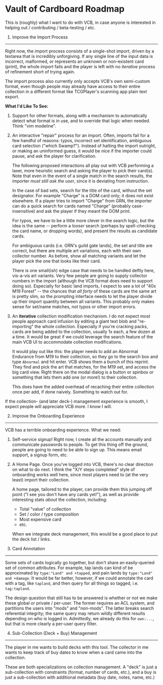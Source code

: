 Vault of Cardboard Roadmap
==========================

This is (roughly) what I want to do with VCB, in case anyone is
interested in helping out / contributing / beta-testing / etc.

1. Improve the Import Process
-----------------------------

Right now, the import process consists of a single-shot import,
driven by a textarea that is incredibly unforgiving.  If any
single line of the input data is incorrect, malformed, or
represents an unknown or non-existent card (print), the whole
import fails and the player is left with no _iterative_ process of
refinement short of trying again.

The import process also currently only accepts VCB's own
semi-custom format, even though people may already have access to
their entire collection in a different format like TCGPlayer's
scanning app plain text export.

**What I'd Like To See:**

1. Support for other formats, along with a mechanism to
   automatically detect what format is in use, and to override
   that logic when needed.  Think "vim modeline".

2. An interactive "repair" process for an import.  Often, imports
   fail for a few handful of reasons: typos, incorrect set
   identification, ambiguous card selection ("which Swamp?").
   Instead of halting the import outright, or making an uninformed
   guess, it would be nice if the importer could pause, and ask
   the player for clarification.

   The following proposed interactions all play out with VCB
   performing a laxer, more heuristic search and asking the player
   to pick their card(s).  Note that even in the event of a single
   match in the search results, the importer _must still ask the
   user_, since it is deviating from instruction.

   In the case of bad sets, search for the title of the card,
   without the set designator.  For example "Charge" is a DOM card
   only; it does not exist elsewhere.  If a player tries to import
   "Charge" from GRN, the importer can do a quick search for cards
   named "Charge" (probably case-insensitive) and ask the player
   if they meant the DOM print.

   For typos, we have to be a little more clever in the search
   logic, but the idea is the same -- perform a _looser_ search
   (perhaps by spell-checking the card name, or dropping words),
   and present the results as candidate cards.

   For ambiguous cards (i.e. GRN's guild gate lands), the set and
   title are correct, but there are multiple art variations, each
   with their own collector number.  As before, show all matching
   variants and let the player pick the one that looks like their
   card.

   There is one small(ish) edge case that needs to be handled
   deftly here, vis-a-vis art variants.  Very few people are going
   to supply collector numbers in the import (although the VCB
   format does need to support doing so).  Especially for basic
   land imports, I expect to see a lot of "40x M19 Forest" -- the
   chances that _all forty_ of these cards are the same art is
   pretty slim, so the prompting interface needs to let the player
   divide up their import quantity between all variants.  This
   probably only makes sense for set/name matches, not typos or
   other import errors.

3. An **iterative** collection modification mechanism.  I do not
   expect most people approach card infusion by editing a giant
   text blob and "re-importing" the whole collection.  Especially
   if you're cracking packs, cards are being added to the
   collection, usually 1x each, a few dozen at a time.  It would
   be great if we could leverage the search feature of the main
   VCB UI to accommodate collection modifications.

   It would play out like this: the player needs to add an
   Abnormal Endurance from M19 to their collection, so they go to
   the search box and type `Abnormal` and hit enter.  VCB shows
   them a bunch of this reprint.  They find and pick the art that
   matches, for the M19 set, and access the big card view.  Right
   there on the modal dialog is a button or spinbox or something
   that lets them add one (or more!) to their collection.

   This does have the added overhead of recaching their entire
   collection once per add, if done naively.  Something to watch
   out for.

If the collection- (and later deck-) management experience is
smooth, I expect people will appreciate VCB more.  I know I will.


2. Improve the Onboarding Experience
------------------------------------

VCB has a terrible onboarding experience.  What we need:

1. Self-service signup!  Right now, I create all the accounts
   manually and communicate passwords to people.  To get this
   thing off the ground, people are going to need to be able to
   sign up.  This means email support, a signup form, etc.

2. A Home Page.  Once you've logged into VCB, there's no clear
   direction on what to do next.  I think the "X/Y steps
   completed" style of onboarding works well here, since most
   players need to (at the very least) import their collection.

   A home page, tailored to the player, can provide them this
   jumping off point ("I see you don't have any cards yet!"), as
   well as provide interesting stats _about_ the collection,
   including:

     - Total "value" of collection
     - Set / color / type composition
     - Most expensive card
     - etc.

   When we integrate deck management, this would be a good place
   to put the deck list / links.


3. Card Annotation
------------------

Some sets of cards logically go together, but don't share an
easily-queried set of common attributes.  For example, tap lands
can kind of be approximated by `type:"Land" and +tapped`, and
pain lands by `type:"Land" and +damage`.  It would be far better,
however, if we could annotate the card with a tag, like `tapland`,
and then query for all things so tagged, i.e. `tag:tapland`.

The design question that still has to be answered is whether or
not we make these global or private / per-user.  The former
requires an ACL system, and partitions the users into "mods" and
"non-mods".  The latter breaks search referential integrity; the
same query may return wildly different results depending on who is
logged in.  Admittedly, we already do this for `own:...`, but that
is more clearly a per-user query filter.


4. Sub-Collection (Deck + Buy) Management
-----------------------------------------

The player in me wants to build decks with this tool.  The
collector in me wants to keep track of buy dates to know when a
card came into the collection.

These are both specializations on collection management.  A "deck"
is just a sub-collection with constraints (format, number of
cards, etc.), and a buy is just a sub-collection with additional
metadata (buy date, notes, name, etc.)
